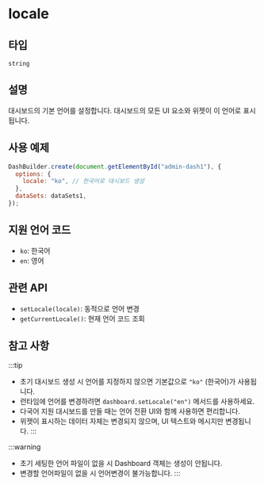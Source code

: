 # locale

## 타입

`string`

## 설명

대시보드의 기본 언어를 설정합니다. 대시보드의 모든 UI 요소와 위젯이 이 언어로 표시됩니다.

## 사용 예제

```javascript
DashBuilder.create(document.getElementById("admin-dash1"), {
  options: {
    locale: "ko", // 한국어로 대시보드 생성
  },
  dataSets: dataSets1,
});
```

## 지원 언어 코드

- `ko`: 한국어
- `en`: 영어

## 관련 API

- `setLocale(locale)`: 동적으로 언어 변경
- `getCurrentLocale()`: 현재 언어 코드 조회

## 참고 사항
:::tip
- 초기 대시보드 생성 시 언어를 지정하지 않으면 기본값으로 `"ko"` (한국어)가 사용됩니다.
- 런타임에 언어를 변경하려면 `dashboard.setLocale("en")` 메서드를 사용하세요.
- 다국어 지원 대시보드를 만들 때는 언어 전환 UI와 함께 사용하면 편리합니다.
- 위젯이 표시하는 데이터 자체는 변경되지 않으며, UI 텍스트와 메시지만 변경됩니다.
:::

:::warning
- 초기 세팅한 언어 파일이 없을 시 Dashboard 객체는 생성이 안됩니다.
- 변경할 언어파일이 없을 시 언어변경이 불가능합니다. 
:::